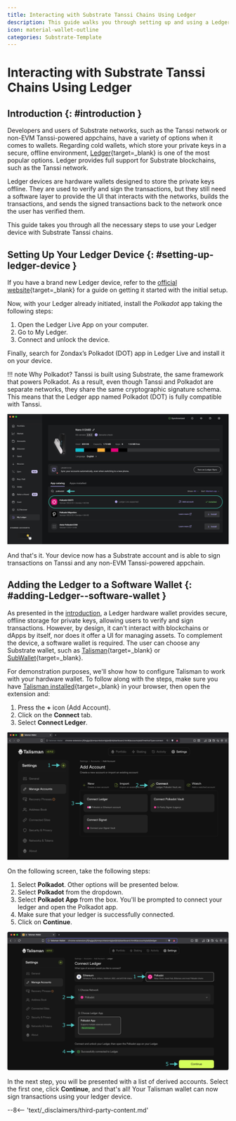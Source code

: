 ```yaml
---
title: Interacting with Substrate Tanssi Chains Using Ledger
description: This guide walks you through setting up and using a Ledger device to interact with the Tanssi network or any of the Tanssi-powered Substrate appchains.
icon: material-wallet-outline 
categories: Substrate-Template
---
```


# Interacting with Substrate Tanssi Chains Using Ledger

## Introduction {: #introduction }

Developers and users of Substrate networks, such as the Tanssi network or non-EVM Tanssi-powered appchains, have a variety of options when it comes to wallets. Regarding cold wallets, which store your private keys in a secure, offline environment, [Ledger](https://www.ledger.com/){target=\_blank} is one of the most popular options. Ledger provides full support for Substrate blockchains, such as the Tanssi network.

Ledger devices are hardware wallets designed to store the private keys offline. They are used to verify and sign the transactions, but they still need a software layer to provide the UI that interacts with the networks, builds the transactions, and sends the signed transactions back to the network once the user has verified them.

This guide takes you through all the necessary steps to use your Ledger device with Substrate Tanssi chains.

## Setting Up Your Ledger Device {: #setting-up-ledger-device }

If you have a brand new Ledger device, refer to the [official website](https://support.ledger.com/article/4404389503889-zd){target=\_blank} for a guide on getting it started with the initial setup.

Now, with your Ledger already initiated, install the _Polkadot_ app taking the following steps:

1. Open the Ledger Live App on your computer.
2. Go to My Ledger.
3. Connect and unlock the device.

Finally, search for Zondax’s Polkadot (DOT) app in Ledger Live and install it on your device.

!!! note
    Why Polkadot? Tanssi is built using Substrate, the same framework that powers Polkadot. As a result, even though Tanssi and Polkadot are separate networks, they share the same cryptographic signature schema. This means that the Ledger app named Polkadot (DOT) is fully compatible with Tanssi.

![Install Polkadot in Ledger Live](/images/builders/toolkit/substrate-api/wallets/ledger/ledger-1.webp)

And that's it. Your device now has a Substrate account and is able to sign transactions on Tanssi and any non-EVM Tanssi-powered appchain.

## Adding the Ledger to a Software Wallet {: #adding-Ledger--software-wallet }

As presented in the [introduction](#introduction), a Ledger hardware wallet provides secure, offline storage for private keys, allowing users to verify and sign transactions. However, by design, it can't interact with blockchains or dApps by itself, nor does it offer a UI for managing assets. To complement the device, a software wallet is required. The user can choose any Substrate wallet, such as [Talisman](/builders/toolkit/substrate-api/wallets/talisman/){target=\_blank} or [SubWallet](/builders/toolkit/substrate-api/wallets/subwallet/){target=\_blank}.

For demonstration purposes, we'll show how to configure Talisman to work with your hardware wallet. To follow along with the steps, make sure you have [Talisman installed](/builders/toolkit/substrate-api/wallets/talisman/#setting-up-talisman){target=\_blank} in your browser, then open the extension and:

1. Press the **+** icon (Add Account).
2. Click on the **Connect** tab.
3. Select **Connect Ledger**.

![Connect Ledger](/images/builders/toolkit/substrate-api/wallets/ledger/ledger-2.webp)

On the following screen, take the following steps:

1. Select **Polkadot**. Other options will be presented below.
2. Select **Polkadot** from the dropdown.
3. Select **Polkadot App** from the box. You'll be prompted to connect your ledger and open the Polkadot app.
4. Make sure that your ledger is successfully connected.
5. Click on **Continue**.

![Connect Ledger](/images/builders/toolkit/substrate-api/wallets/ledger/ledger-3.webp)

In the next step, you will be presented with a list of derived accounts. Select the first one, click **Continue**, and that's all! Your Talisman wallet can now sign transactions using your ledger device.

--8<-- 'text/_disclaimers/third-party-content.md'
